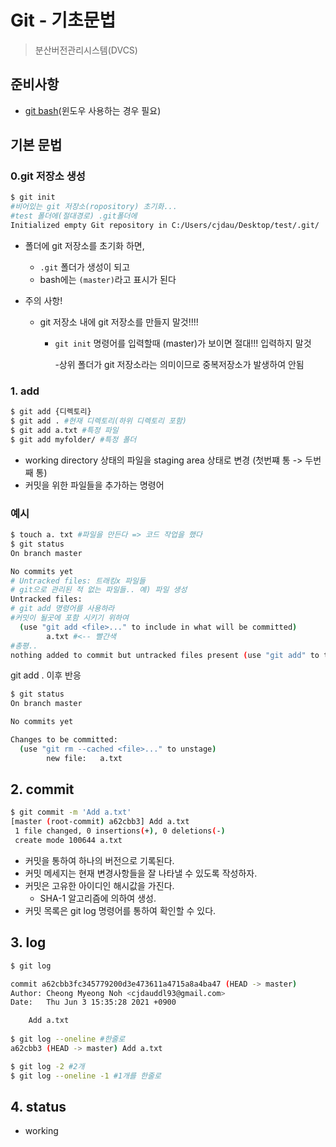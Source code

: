 # Git - 기초문법

> 분산버전관리시스템(DVCS)

## 준비사항

* [git bash](https://gitforwindows.org/)(윈도우 사용하는 경우 필요)

## 기본 문법

### 0.git 저장소 생성

```bash
$ git init
#비어있는 git 저장소(ropository) 초기화...
#test 폴더에(절대경로) .git폴더에
Initialized empty Git repository in C:/Users/cjdau/Desktop/test/.git/
```

* 폴더에 git 저장소를 초기화 하면,

  * `.git` 폴더가 생성이 되고
  * bash에는 `(master)`라고 표시가 된다

* 주의 사항!

  * git 저장소 내에 git 저장소를 만들지 말것!!!!

    * `git init` 명령어를 입력할때 (master)가 보이면 절대!!! 입력하지 말것

      -상위 폴더가 git 저장소라는 의미이므로 중복저장소가 발생하여 안됨 

### 1. add

```bash
$ git add {디렉토리}
$ git add . #현재 디렉토리(하위 디렉토리 포함)
$ git add a.txt #특정 파일
$ git add myfolder/ #특정 폴더
```

* working directory 상태의 파일을 staging area 상태로 변경 (첫번쨰 통 -> 두번째 통)
* 커밋을 위한 파일들을 추가하는 명령어

### 예시

```bash
$ touch a. txt #파일을 만든다 => 코드 작업을 했다
$ git status
On branch master

No commits yet
# Untracked files: 트래킹x 파일들
# git으로 관리된 적 없는 파일들.. 예) 파일 생성
Untracked files:
# git add 명령어를 사용하라
#커밋이 될곳에 포함 시키기 위하여
  (use "git add <file>..." to include in what will be committed)
        a.txt #<-- 빨간색
#총평..
nothing added to commit but untracked files present (use "git add" to track)

```

git add . 이후 반응

```bash
$ git status
On branch master

No commits yet

Changes to be committed:
  (use "git rm --cached <file>..." to unstage)
        new file:   a.txt

```

## 2. commit

```bash
$ git commit -m 'Add a.txt'
[master (root-commit) a62cbb3] Add a.txt
 1 file changed, 0 insertions(+), 0 deletions(-)
 create mode 100644 a.txt
```

* 커밋을 통하여 하나의 버전으로 기록된다.
* 커밋 메세지는 현재 변경사항들을 잘 나타낼 수 있도록 작성하자.
* 커밋은 고유한 아이디인 해시값을 가진다.
  * SHA-1 알고리즘에 의하여 생성.
* 커밋 목록은 git log 명령어를 통하여 확인할 수 있다.

## 3. log

```bash
$ git log

commit a62cbb3fc345779200d3e473611a4715a8a4ba47 (HEAD -> master)
Author: Cheong Myeong Noh <cjdauddl93@gmail.com>
Date:   Thu Jun 3 15:35:28 2021 +0900

    Add a.txt
    
$ git log --oneline #한줄로
a62cbb3 (HEAD -> master) Add a.txt

$ git log -2 #2개
$ git log --oneline -1 #1개를 한줄로
```

## 4. status

* working 





